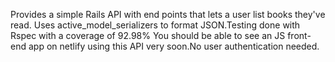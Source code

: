 Provides a simple Rails API with end points that lets a user list books they've read. Uses active_model_serializers to format JSON.Testing done with Rspec with a coverage of 92.98%
You should be able to see an JS front-end app on netlify using this API very soon.No user authentication needed.
